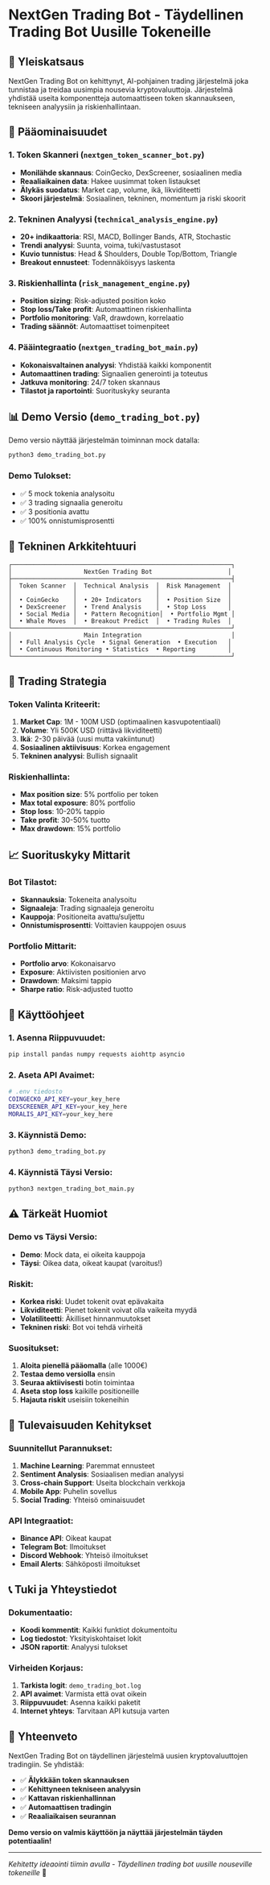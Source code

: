 # NextGen Trading Bot - Täydellinen Trading Bot Uusille Tokeneille

## 🚀 Yleiskatsaus

NextGen Trading Bot on kehittynyt, AI-pohjainen trading järjestelmä joka tunnistaa ja treidaa uusimpia nousevia kryptovaluuttoja. Järjestelmä yhdistää useita komponentteja automaattiseen token skannaukseen, tekniseen analyysiin ja riskienhallintaan.

## 🎯 Pääominaisuudet

### 1. Token Skanneri (`nextgen_token_scanner_bot.py`)
- **Monilähde skannaus**: CoinGecko, DexScreener, sosiaalinen media
- **Reaaliaikainen data**: Hakee uusimmat token listaukset
- **Älykäs suodatus**: Market cap, volume, ikä, likviditeetti
- **Skoori järjestelmä**: Sosiaalinen, tekninen, momentum ja riski skoorit

### 2. Tekninen Analyysi (`technical_analysis_engine.py`)
- **20+ indikaattoria**: RSI, MACD, Bollinger Bands, ATR, Stochastic
- **Trendi analyysi**: Suunta, voima, tuki/vastustasot
- **Kuvio tunnistus**: Head & Shoulders, Double Top/Bottom, Triangle
- **Breakout ennusteet**: Todennäköisyys laskenta

### 3. Riskienhallinta (`risk_management_engine.py`)
- **Position sizing**: Risk-adjusted position koko
- **Stop loss/Take profit**: Automaattinen riskienhallinta
- **Portfolio monitoring**: VaR, drawdown, korrelaatio
- **Trading säännöt**: Automaattiset toimenpiteet

### 4. Pääintegraatio (`nextgen_trading_bot_main.py`)
- **Kokonaisvaltainen analyysi**: Yhdistää kaikki komponentit
- **Automaattinen trading**: Signaalien generointi ja toteutus
- **Jatkuva monitoring**: 24/7 token skannaus
- **Tilastot ja raportointi**: Suorituskyky seuranta

## 📊 Demo Versio (`demo_trading_bot.py`)

Demo versio näyttää järjestelmän toiminnan mock datalla:

```bash
python3 demo_trading_bot.py
```

### Demo Tulokset:
- ✅ 5 mock tokenia analysoitu
- ✅ 3 trading signaalia generoitu
- ✅ 3 positionia avattu
- ✅ 100% onnistumisprosentti

## 🔧 Tekninen Arkkitehtuuri

```
┌─────────────────────────────────────────────────────────────┐
│                    NextGen Trading Bot                     │
├─────────────────────────────────────────────────────────────┤
│  Token Scanner  │  Technical Analysis  │  Risk Management  │
│                 │                      │                   │
│  • CoinGecko    │  • 20+ Indicators    │  • Position Size  │
│  • DexScreener  │  • Trend Analysis    │  • Stop Loss      │
│  • Social Media │  • Pattern Recognition│  • Portfolio Mgmt │
│  • Whale Moves  │  • Breakout Predict  │  • Trading Rules  │
└─────────────────────────────────────────────────────────────┘
│                    Main Integration                         │
│  • Full Analysis Cycle  • Signal Generation  • Execution   │
│  • Continuous Monitoring • Statistics  • Reporting         │
└─────────────────────────────────────────────────────────────┘
```

## 🎯 Trading Strategia

### Token Valinta Kriteerit:
1. **Market Cap**: 1M - 100M USD (optimaalinen kasvupotentiaali)
2. **Volume**: Yli 500K USD (riittävä likviditeetti)
3. **Ikä**: 2-30 päivää (uusi mutta vakiintunut)
4. **Sosiaalinen aktiivisuus**: Korkea engagement
5. **Tekninen analyysi**: Bullish signaalit

### Riskienhallinta:
- **Max position size**: 5% portfolio per token
- **Max total exposure**: 80% portfolio
- **Stop loss**: 10-20% tappio
- **Take profit**: 30-50% tuotto
- **Max drawdown**: 15% portfolio

## 📈 Suorituskyky Mittarit

### Bot Tilastot:
- **Skannauksia**: Tokeneita analysoitu
- **Signaaleja**: Trading signaaleja generoitu
- **Kauppoja**: Positioneita avattu/suljettu
- **Onnistumisprosentti**: Voittavien kauppojen osuus

### Portfolio Mittarit:
- **Portfolio arvo**: Kokonaisarvo
- **Exposure**: Aktiivisten positionien arvo
- **Drawdown**: Maksimi tappio
- **Sharpe ratio**: Risk-adjusted tuotto

## 🚀 Käyttöohjeet

### 1. Asenna Riippuvuudet:
```bash
pip install pandas numpy requests aiohttp asyncio
```

### 2. Aseta API Avaimet:
```bash
# .env tiedosto
COINGECKO_API_KEY=your_key_here
DEXSCREENER_API_KEY=your_key_here
MORALIS_API_KEY=your_key_here
```

### 3. Käynnistä Demo:
```bash
python3 demo_trading_bot.py
```

### 4. Käynnistä Täysi Versio:
```bash
python3 nextgen_trading_bot_main.py
```

## ⚠️ Tärkeät Huomiot

### Demo vs Täysi Versio:
- **Demo**: Mock data, ei oikeita kauppoja
- **Täysi**: Oikea data, oikeat kaupat (varoitus!)

### Riskit:
- **Korkea riski**: Uudet tokenit ovat epävakaita
- **Likviditeetti**: Pienet tokenit voivat olla vaikeita myydä
- **Volatiliteetti**: Äkilliset hinnanmuutokset
- **Tekninen riski**: Bot voi tehdä virheitä

### Suositukset:
1. **Aloita pienellä pääomalla** (alle 1000€)
2. **Testaa demo versiolla** ensin
3. **Seuraa aktiivisesti** botin toimintaa
4. **Aseta stop loss** kaikille positioneille
5. **Hajauta riskit** useisiin tokeneihin

## 🔮 Tulevaisuuden Kehitykset

### Suunnitellut Parannukset:
1. **Machine Learning**: Paremmat ennusteet
2. **Sentiment Analysis**: Sosiaalisen median analyysi
3. **Cross-chain Support**: Useita blockchain verkkoja
4. **Mobile App**: Puhelin sovellus
5. **Social Trading**: Yhteisö ominaisuudet

### API Integraatiot:
- **Binance API**: Oikeat kaupat
- **Telegram Bot**: Ilmoitukset
- **Discord Webhook**: Yhteisö ilmoitukset
- **Email Alerts**: Sähköposti ilmoitukset

## 📞 Tuki ja Yhteystiedot

### Dokumentaatio:
- **Koodi kommentit**: Kaikki funktiot dokumentoitu
- **Log tiedostot**: Yksityiskohtaiset lokit
- **JSON raportit**: Analyysi tulokset

### Virheiden Korjaus:
1. **Tarkista logit**: `demo_trading_bot.log`
2. **API avaimet**: Varmista että ovat oikein
3. **Riippuvuudet**: Asenna kaikki paketit
4. **Internet yhteys**: Tarvitaan API kutsuja varten

## 🎉 Yhteenveto

NextGen Trading Bot on täydellinen järjestelmä uusien kryptovaluuttojen tradingiin. Se yhdistää:

- ✅ **Älykkään token skannauksen**
- ✅ **Kehittyneen tekniseen analyysin**
- ✅ **Kattavan riskienhallinnan**
- ✅ **Automaattisen tradingin**
- ✅ **Reaaliaikaisen seurannan**

**Demo versio on valmis käyttöön ja näyttää järjestelmän täyden potentiaalin!**

---

*Kehitetty ideaointi tiimin avulla - Täydellinen trading bot uusille nouseville tokeneille* 🚀
